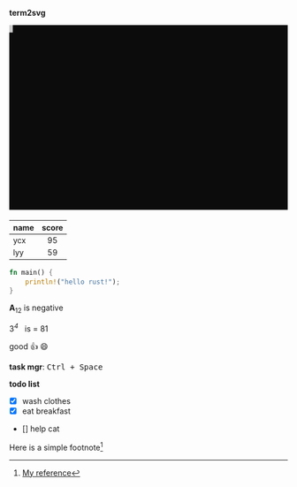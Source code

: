 **term2svg**

![term2svg](/t2s2.svg)

|name|score|
|:---|:---:|
|ycx|95|
|lyy|59|


```rust
fn main() {
	println!("hello rust!");
}
```

**A**<sub>12</sub> is negative

3<sup>*4*</sup>&nbsp;&nbsp;&nbsp;is = 81

good :+1: :smile:

**task mgr**: <kbd>Ctrl</kbd><kbd> + </kbd><kbd>Space</kbd>

**todo list**
- [x] wash clothes
- [x] eat breakfast
- [] help cat

Here is a simple footnote[^1]

[^1]: [My reference](https://www.wikipedia.org)
